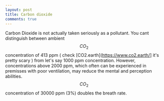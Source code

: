```yaml
---
layout: post
title: Carbon dioxide
comments: true
---
```


Carbon Dioxide is not actually taken seriously as a pollutant. You cant distinguish between ambient $$CO_2$$ concentration of 413 ppm ( check [CO2.earth](https://www.co2.earth/] it's pretty scary ) from let's say 1000 ppm concentration. However, concentrations above 2000 ppm, which often can be experienced in premisses with poor ventilation, may reduce the mental and perception abilities. $$CO_2$$ concentration of 30000 ppm (3%) doubles the breath rate.  
